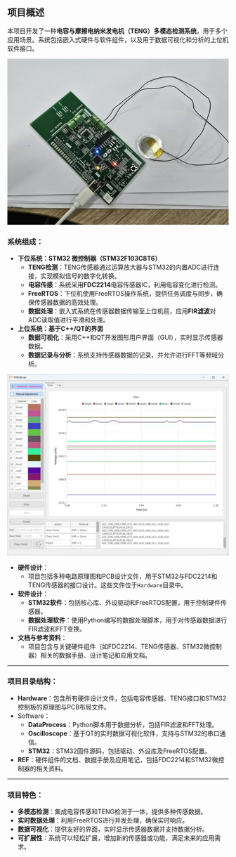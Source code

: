 ## 项目概述

本项目开发了一种**电容与摩擦电纳米发电机（TENG）多模态检测系统**，用于多个应用场景。系统包括嵌入式硬件与软件组件，以及用于数据可视化和分析的上位机软件接口。

![](.\Hardware\HaredwarImage\main.jpg)

### 系统组成：

- **下位系统：STM32 微控制器（STM32F103C8T6）**
  - **TENG检测**：TENG传感器通过运算放大器与STM32的内置ADC进行连接，实现模拟信号的数字化转换。
  - **电容传感**：系统采用**FDC2214**电容传感器IC，利用电容变化进行检测。
  - **FreeRTOS**：下位机使用FreeRTOS操作系统，提供任务调度与同步，确保传感器数据的高效处理。
  - **数据处理**：嵌入式系统在传感器数据传输至上位机前，应用**FIR滤波**对ADC读取值进行平滑和处理。
- **上位系统：基于C++/QT的界面**
  - **数据可视化**：采用C++和QT开发图形用户界面（GUI），实时显示传感器数据。
  - **数据记录与分析**：系统支持传感器数据的记录，并允许进行FFT等频域分析。

![](.\Software\Oscilloscope\img\main.png)

- **硬件设计**：
  - 项目包括多种电路原理图和PCB设计文件，用于STM32与FDC2214和TENG传感器的接口设计。这些文件位于`Hardware`目录中。
- **软件设计**：
  - **STM32软件**：包括核心库、外设驱动和FreeRTOS配置，用于控制硬件传感器。
  - **数据处理软件**：使用Python编写的数据处理脚本，用于对传感器数据进行FIR滤波和FFT变换。
- **文档与参考资料**：
  - 项目包含与关键硬件组件（如FDC2214、TENG传感器、STM32微控制器）相关的数据手册、设计笔记和应用文档。

------

### 项目目录结构：

- **Hardware**：包含所有硬件设计文件，包括电容传感器、TENG接口和STM32控制板的原理图与PCB布局文件。
- Software：
  - **DataProcess**：Python脚本用于数据分析，包括FIR滤波和FFT处理。
  - **Oscilloscope**：基于QT的实时数据可视化软件，支持与STM32的串口通信。
  - **STM32**：STM32固件源码，包括驱动、外设库及FreeRTOS配置。
- **REF**：硬件组件的文档、数据手册及应用笔记，包括FDC2214和STM32微控制器的相关资料。

------

### 项目特色：

- **多模态检测**：集成电容传感和TENG检测于一体，提供多种传感数据。
- **实时数据处理**：利用FreeRTOS进行并发处理，确保实时响应。
- **数据可视化**：提供友好的界面，实时显示传感器数据并支持数据分析。
- **可扩展性**：系统可以轻松扩展，增加新的传感器或功能，满足未来的应用需求。

